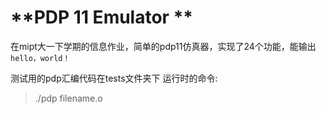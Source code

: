# **PDP 11 Emulator **

在mipt大一下学期的信息作业，简单的pdp11仿真器，实现了24个功能，能输出`hello，world！`

测试用的pdp汇编代码在tests文件夹下
运行时的命令:
> ./pdp filename.o
